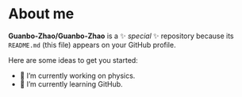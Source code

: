 # About me


**Guanbo-Zhao/Guanbo-Zhao** is a ✨ _special_ ✨ repository because its `README.md` (this file) appears on your GitHub profile.

Here are some ideas to get you started:

- 🔭 I’m currently working on physics.
- 🌱 I’m currently learning GitHub.


